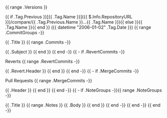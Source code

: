 {{ range .Versions }}

{{ if .Tag.Previous }}[{{ .Tag.Name }}]({{ $.Info.RepositoryURL }})/compare/{{ .Tag.Previous.Name }}...{{ .Tag.Name }}){{ else }}{{ .Tag.Name }}{{ end }} ({{ datetime "2006-01-02" .Tag.Date }})
{{ range .CommitGroups -}}

{{ .Title }}
{{ range .Commits -}}

{{ .Subject }} {{ end }} {{ end -}}
{{ - if .RevertCommits -}}

Reverts
{{ range .RevertCommits -}}

{{ .Revert.Header }} {{ end }} {{ end -}}
{{ - if .MergeCommits -}}

Pull Requests
{{ range .MergeCommits -}}

{{ .Header }} {{ end }} {{ end -}}
{{ - if .NoteGroups -}}{{ range .NoteGroups -}}

{{ .Title }}
{{ range .Notes }} {{ .Body }} {{ end }} {{ end -}} {{ end -}} {{ end -}}